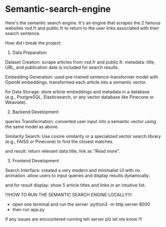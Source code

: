 # Semantic-search-engine

Here's the semantic search engine. 
It's an engine that scrapes the 2 famous websites vsd.fr and public.fr to return to the user links associated with their search sentence.

How did i break the project: 

1. Data Preparation

Dataset Creation:
scrape articles from vsd.fr and public.fr.
metadata: title, URL, and publication date is included for search results.

Embedding Generation:
used pre-trained sentence-transformer model with OpenAI embeddings.
transformed each article into a semantic vector.

for Data Storage:
store article embeddings and metadata in a database (e.g., PostgreSQL, Elasticsearch, or any vector database like Pinecone or Weaviate).

2. Backend Development

queries Transformation:
converted user input into a semantic vector using the same model as above.

Similarity Search:
Use cosine similarity or a specialized vector search library (e.g., FAISS or Pinecone) to find the closest matches.

and result:
return relevant data title, link as "Read more".

3. Frontend Development

Search Interface:
created a very modern and minimalist UI with no animation.
allow users to input queries and display results dynamically.

and for result display:
show 5 article titles and links in an intuitive list.

!!!HOW TO RUN THE SEMANTIC SEARCH ENGINE LOCALLY!!!:
- open one terminal and run the server :python3 -m http.server 8000
- then run app.py

if any issues are encountered running teh server plz let me know !!!
